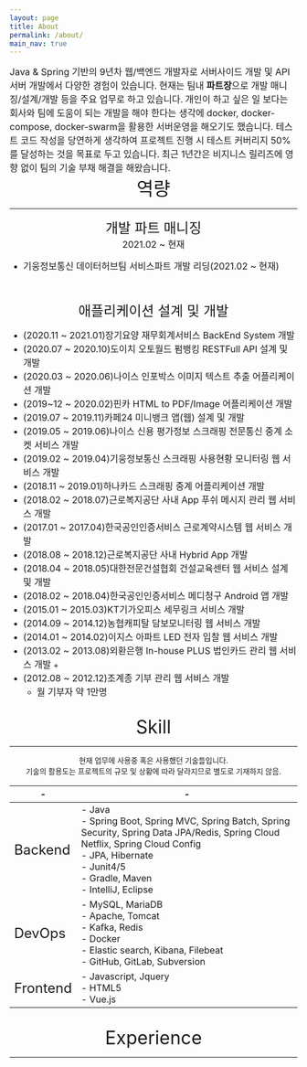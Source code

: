 ```yaml
---
layout: page
title: About
permalink: /about/
main_nav: true
---
```

<font size="3">
Java & Spring 기반의 9년차 웹/백엔드 개발자로 서버사이드 개발 및 API 서버 개발에서
다양한 경험이 있습니다.</font>   
<font size="3">현재는 팀내 <b>파트장</b>으로 개발 매니징/설계/개발 등을 주요 업무로 하고 있습니다.</font>   
<font size="3">개인이 하고 싶은 일 보다는 회사와 팀에 도움이 되는 개발을 해야 한다는 생각에 
docker, docker-compose, docker-swarm을 활용한 서버운영을 해오기도 했습니다. </font>   
<font size="3">테스트 코드 작성을 당연하게 생각하여 프로젝트 진행 시 테스트 커버리지 50%를 달성하는 것을 목표로 두고 있습니다.</font>
<font size="3">최근 1년간은 비지니스 릴리즈에 영향 없이 팀의 기술 부채 해결을 해왔습니다.</font>

<br/>

<center><font size="6">역량</font></center>
<hr/>

<center><font size="5">개발 파트 매니징</font></center>
<center><font size="3">2021.02 ~ 현재</font></center>

+ <font size="3">기웅정보통신 데이터허브팀 서비스파트 개발 리딩(2021.02 ~ 현재)</font>

<br/>
<br/>

<center><font size="5">애플리케이션 설계 및 개발</font></center>

+ <font size="3">(2020.11 ~ 2021.01)장기요양 재무회계서비스 BackEnd System 개발</font>
+ <font size="3">(2020.07 ~ 2020.10)도이치 오토월드 펌뱅킹 RESTFull API 설계 및 개발</font>
+ <font size="3">(2020.03 ~ 2020.06)나이스 인포박스 이미지 텍스트 추출 어플리케이션 개발</font>
+ <font size="3">(2019~12 ~ 2020.02)핀카 HTML to PDF/Image 어플리케이션 개발</font>
+ <font size="3">(2019.07 ~ 2019.11)카페24 미니뱅크 앱(웹) 설계 및 개발</font>
+ <font size="3">(2019.05 ~ 2019.06)나이스 신용 평가정보 스크래핑 전문통신 중계 소켓 서비스 개발</font>
+ <font size="3">(2019.02 ~ 2019.04)기웅정보통신 스크래핑 사용현황 모니터링 웹 서비스 개발</font>
+ <font size="3">(2018.11 ~ 2019.01)하나카드 스크래핑 중계 어플리케이션 개발</font>
+ <font size="3">(2018.02 ~ 2018.07)근로복지공단 사내 App 푸쉬 메시지 관리 웹 서비스 개발</font>
+ <font size="3">(2017.01 ~ 2017.04)한국공인인증서비스 근로계약시스템 웹 서비스 개발</font>
+ <font size="3">(2018.08 ~ 2018.12)근로복지공단 사내 Hybrid App 개발</font>
+ <font size="3">(2018.04 ~ 2018.05)대한전문건설협회 건설교육센터 웹 서비스 설계 및 개발</font>
+ <font size="3">(2018.02 ~ 2018.04)한국공인인증서비스 메디청구 Android 앱 개발</font>
+ <font size="3">(2015.01 ~ 2015.03)KT기가오피스 세무링크 서비스 개발</font>
+ <font size="3">(2014.09 ~ 2014.12)농협캐피탈 담보모니터링 웹 서비스 개발</font>
+ <font size="3">(2014.01 ~ 2014.02)이지스 아파트 LED 전자 입찰 웹 서비스 개발</font>
+ <font size="3">(2013.02 ~ 2013.08)외환은행 In-house PLUS 법인카드 관리 웹 서비스 개발</font>
  + 
+ <font size="3">(2012.08 ~ 2012.12)조계종 기부 관리 웹 서비스 개발
  + 월 기부자 약 1만명</font>

<br/>

<center><font size="6">Skill</font></center>
<hr/>

<center><font size="2">현재 업무에 사용중 혹은 사용했던 기술들입니다.</font></center>
<center><font size="2">기술의 활용도는 프로젝트의 규모 및 상황에 따라 달라지므로 별도로 기재하지 않음.</font></center>

|-|-|
|---|---|
|<font size="5">Backend</font>| <font size="3">- Java<br/>- Spring Boot, Spring MVC, Spring Batch, Spring Security, Spring Data JPA/Redis, Spring Cloud Netflix, Spring Cloud Config<br/>- JPA, Hibernate<br/>- Junit4/5<br/>- Gradle, Maven<br/>- IntelliJ, Eclipse</font> |
|<font size="5">DevOps</font>| <font size="3">- MySQL, MariaDB<br/>- Apache, Tomcat<br/>- Kafka, Redis<br/>- Docker<br/>- Elastic search, Kibana, Filebeat<br/>- GitHub, GitLab, Subversion</font> |
|<font size="5">Frontend</font>| <font size="3">- Javascript, Jquery<br/> - HTML5<br/>- Vue.js</font> |

<br/>

<center><font size="6">Experience</font></center>
<hr/>
